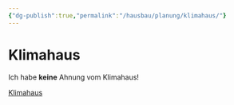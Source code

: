 ```yaml
---
{"dg-publish":true,"permalink":"/hausbau/planung/klimahaus/"}
---
```


# Klimahaus

Ich habe **keine** Ahnung vom Klimahaus!

[Klimahaus](https://www.klimahaus.it/)